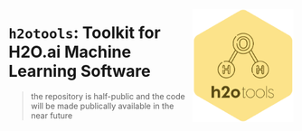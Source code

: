 <a href="https://github.com/haghish/h2otools"><img src='man/figures/logo.PNG' align="right" height="200" /></a>

`h2otools`: Toolkit for H2O.ai Machine Learning Software
========================================================

> the repository is half-public and the code will be made publically available in the near future
